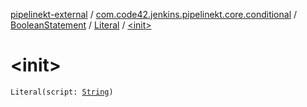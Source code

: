 [pipelinekt-external](../../../index.md) / [com.code42.jenkins.pipelinekt.core.conditional](../../index.md) / [BooleanStatement](../index.md) / [Literal](index.md) / [&lt;init&gt;](./-init-.md)

# &lt;init&gt;

`Literal(script: `[`String`](https://kotlinlang.org/api/latest/jvm/stdlib/kotlin/-string/index.html)`)`